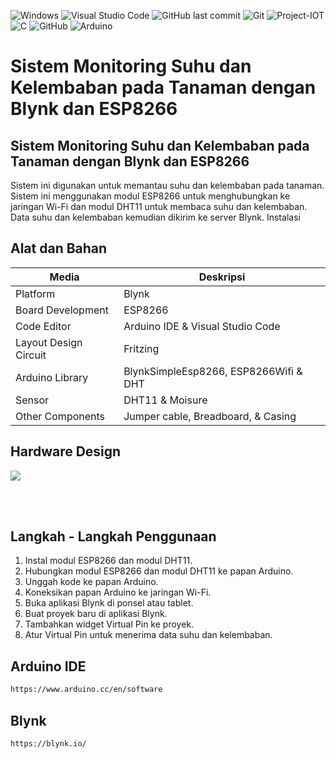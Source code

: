 ![Windows](https://img.shields.io/badge/Windows-0078D6?style=for-the-badge&logo=windows&logoColor=white)
![Visual Studio Code](https://img.shields.io/badge/Visual%20Studio%20Code-0078d7.svg?style=for-the-badge&logo=visual-studio-code&logoColor=white)
![GitHub last commit](https://img.shields.io/github/last-commit/ainnajib2002/Sistem-Monitoring-Suhu-dan-Kelembaban-pada-Tanaman-dengan-Blynk-dan-ESP8266)
![Git](https://img.shields.io/badge/git-%23F05033.svg?style=for-the-badge&logo=git&logoColor=white)
![Project-IOT](https://img.shields.io/badge/-ProjectIOT-light.svg?style=flat&logo=arduino&logoColor=white&color=1db86a)
![C](https://img.shields.io/badge/c-%2300599C.svg?style=for-the-badge&logo=c&logoColor=white)
![GitHub](https://img.shields.io/badge/github-%23121011.svg?style=for-the-badge&logo=github&logoColor=white)
![Arduino](https://img.shields.io/badge/-Arduino-00979D?style=for-the-badge&logo=Arduino&logoColor=white)

# Sistem Monitoring Suhu dan Kelembaban pada Tanaman dengan Blynk dan ESP8266

## Sistem Monitoring Suhu dan Kelembaban pada Tanaman dengan Blynk dan ESP8266
Sistem ini digunakan untuk memantau suhu dan kelembaban pada tanaman. Sistem ini menggunakan modul ESP8266 untuk menghubungkan ke jaringan Wi-Fi dan modul DHT11 untuk membaca suhu dan kelembaban. Data suhu dan kelembaban kemudian dikirim ke server Blynk.
Instalasi

## Alat dan Bahan
| Media | Deskripsi |
| --- | --- |
| Platform | Blynk |
| Board Development | ESP8266 |
| Code Editor | Arduino IDE & Visual Studio Code |
| Layout Design Circuit | Fritzing |
| Arduino Library | BlynkSimpleEsp8266, ESP8266Wifi & DHT |
| Sensor | DHT11 & Moisure |
| Other Components | Jumper cable, Breadboard, & Casing  |

## Hardware Design
<img src="https://github.com/ainnajib2002/Sistem-Monitoring-Suhu-dan-Kelembaban-pada-Tanaman-dengan-Blynk-dan-ESP8266/blob/main/Skema_Rangkaian/Skema%20Rangkaian.png">

<br><br>

## Langkah - Langkah Penggunaan
1. Instal modul ESP8266 dan modul DHT11.
2. Hubungkan modul ESP8266 dan modul DHT11 ke papan Arduino.
3. Unggah kode ke papan Arduino.
4. Koneksikan papan Arduino ke jaringan Wi-Fi.
5. Buka aplikasi Blynk di ponsel atau tablet.
6. Buat proyek baru di aplikasi Blynk.
7. Tambahkan widget Virtual Pin ke proyek.
8. Atur Virtual Pin untuk menerima data suhu dan kelembaban.

## Arduino IDE
```bash
https://www.arduino.cc/en/software
```
## Blynk
```bash
https://blynk.io/
```
